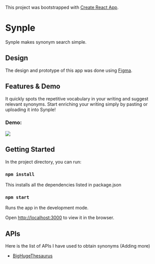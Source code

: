 This project was bootstrapped with [Create React App](https://github.com/facebook/create-react-app).


# Synple

Synple makes synonym search simple. 

## Design
The design and prototype of this app was done using [Figma](https://www.figma.com/file/GFzWDsaZvIADWZ6vxEjU2b/Synple).

## Features & Demo
It quickly spots the repetitive vocabulary in your writing and suggest relevant synonyms. Start enriching your writing simply by pasting or uploading it into Synple!

### Demo:
![](SynpleScreenshot.gif)

## Getting Started

In the project directory, you can run:


### `npm install`
This installs all the dependencies listed in package.json


### `npm start`



Runs the app in the development mode.<br>

Open [http://localhost:3000](http://localhost:3000) to view it in the browser.




## APIs
Here is the list of APIs I have used to obtain synonyms (Adding more)
* [BigHugeThesaurus]([https://words.bighugelabs.com/site/api](https://words.bighugelabs.com/site/api))
